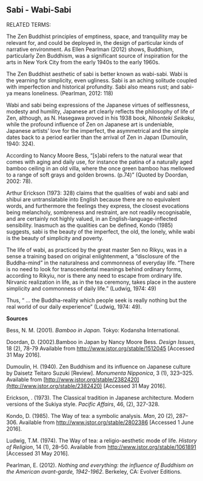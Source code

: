 ## Sabi - Wabi-Sabi

RELATED TERMS:

The Zen Buddhist principles of emptiness, space, and tranquility may be relevant for, and could be deployed in, the design of particular kinds of narrative environment. As Ellen Pearlman (2012) shows, Buddhism, particularly Zen Buddhism, was a significant source of inspiration for the arts in New York City from the early 1940s to the early 1960s.

The Zen Buddhist aesthetic of sabi is better known as wabi-sabi. Wabi is the yearning for simplicity, even ugliness. Sabi is an aching solitude coupled with imperfection and historical profundity. Sabi also means rust; and sabi-ya means loneliness. (Pearlman, 2012: 118)

Wabi and sabi being expressions of the Japanese virtues of selflessness, modesty and humility, Japanese art clearly reflects the philosophy of life of Zen, although, as N. Hasegawa proved in his 1938 book, _Nihonteki Seikaku_, while the profound influence of Zen on Japanese art is undeniable, Japanese artists’ love for the imperfect, the asymmetrical and the simple dates back to a period earlier than the arrival of Zen in Japan (Dumoulin, 1940: 324).

According to Nancy Moore Bess, “[s]abi refers to the natural wear that comes with aging and daily use, for instance the patina of a naturally aged bamboo ceiling in an old villa, where the once green bamboo has mellowed to a range of soft grays and golden browns. (p.74)” (Quoted by Doordan, 2002: 78).

Arthur Erickson (1973: 328) claims that the qualities of wabi and sabi and shibui are untranslatable into English because there are no equivalent words, and furthermore the feelings they express, the closest evocations being melancholy, sombreness and restraint, are not readily recognisable, and are certainly not highly valued, in an English-language-inflected sensibility. Inasmuch as the qualities can be defined, Kondo (1985) suggests, sabi is the beauty of the imperfect, the old, the lonely, while wabi is the beauty of simplicity and poverty.

The life of wabi, as practiced by the great master Sen no Rikyu, was in a sense a training based on original enlightenment, a “disclosure of the Buddha-mind” in the naturalness and commonness of everyday life. “There is no need to look for transcendental meanings behind ordinary forms, according to Rikyiu, nor is there any need to escape from ordinary life. Nirvanic realization in life, as in the tea ceremony, takes place in the austere simplicity and commonness of daily life.” (Ludwig, 1974: 49)

Thus, “ … the Buddha-reality which people seek is really nothing but the real world of our daily experience” (Ludwig, 1974: 49).

**Sources**

Bess, N. M. (2001)_. Bamboo in Japan._ Tokyo: Kodansha International.

Doordan, D. (2002).Bamboo in Japan by Nancy Moore Bess. _Design Issues_, 18 (2), 78-79 Available from http://www.jstor.org/stable/1512045 [Accessed 31 May 2016].

Dumoulin, H. (1940). Zen Buddhism and its influence on Japanese culture by Daisetz Teitaro Suzuki [Review]. _Monumenta Nipponica_, 3 (1), 323–325\. Available from [http://www.jstor.org/stable/2382420](http://www.jstor.org/stable/2382420) [Accessed 31 May 2016].

Erickson, . (1973). The Classical tradition in Japanese architecture. Modern versions of the Sukiya style. _Pacific Affairs_, 46, (2), 327-328.

Kondo, D. (1985). The Way of tea: a symbolic analysis. _Man_, 20 (2), 287–306\. Available from http://www.jstor.org/stable/2802386 [Accessed 1 June 2016].

Ludwig, T.M. (1974). The Way of tea: a religio-aesthetic mode of life. _History of Religion_, 14 (1), 28–50\. Available from http://www.jstor.org/stable/1061891 [Accessed 31 May 2016].

Pearlman, E. (2012). _Nothing and everything: the influence of Buddhism on the American avant-garde, 1942-1962_. Berkeley, CA: Evolver Editions.

